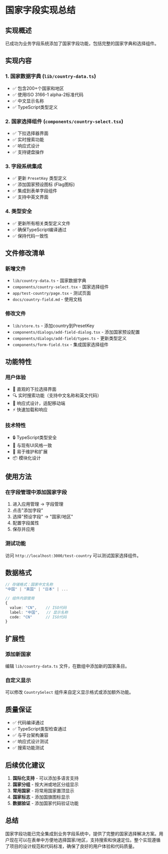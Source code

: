 # 国家字段实现总结

## 实现概述

已成功为业务字段系统添加了国家字段功能，包括完整的国家字典和选择组件。

## 实现内容

### 1. 国家数据字典 (`lib/country-data.ts`)
- ✅ 包含200+个国家和地区
- ✅ 使用ISO 3166-1 alpha-2标准代码
- ✅ 中文显示名称
- ✅ TypeScript类型定义

### 2. 国家选择组件 (`components/country-select.tsx`)
- ✅ 下拉选择器界面
- ✅ 实时搜索功能
- ✅ 响应式设计
- ✅ 支持键盘操作

### 3. 字段系统集成
- ✅ 更新 `PresetKey` 类型定义
- ✅ 添加国家预设图标 (Flag图标)
- ✅ 集成到表单字段组件
- ✅ 支持中英文界面

### 4. 类型安全
- ✅ 更新所有相关类型定义文件
- ✅ 确保TypeScript编译通过
- ✅ 保持代码一致性

## 文件修改清单

### 新增文件
- `lib/country-data.ts` - 国家数据字典
- `components/country-select.tsx` - 国家选择组件
- `app/test-country/page.tsx` - 测试页面
- `docs/country-field.md` - 使用文档

### 修改文件
- `lib/store.ts` - 添加country到PresetKey
- `components/dialogs/add-field-dialog.tsx` - 添加国家预设配置
- `components/dialogs/add-field/types.ts` - 更新类型定义
- `components/form-field.tsx` - 集成国家选择组件

## 功能特性

### 用户体验
- 🎯 直观的下拉选择界面
- 🔍 实时搜索功能（支持中文名称和英文代码）
- 📱 响应式设计，适配移动端
- ⚡ 快速加载和响应

### 技术特性
- 🔒 TypeScript类型安全
- 🎨 与现有UI风格一致
- 🔧 易于维护和扩展
- 📦 模块化设计

## 使用方法

### 在字段管理中添加国家字段
1. 进入应用管理 → 字段管理
2. 点击"添加字段"
3. 选择"预设字段" → "国家/地区"
4. 配置字段属性
5. 保存并应用

### 测试功能
访问 `http://localhost:3000/test-country` 可以测试国家选择组件。

## 数据格式

```typescript
// 存储格式：国家中文名称
"中国" | "美国" | "日本" | ...

// 组件内部使用
{
  value: "CN",    // ISO代码
  label: "中国",   // 显示名称
  code: "CN"      // ISO代码
}
```

## 扩展性

### 添加新国家
编辑 `lib/country-data.ts` 文件，在数组中添加新的国家条目。

### 自定义显示
可以修改 `CountrySelect` 组件来自定义显示格式或添加额外功能。

## 质量保证

- ✅ 代码编译通过
- ✅ TypeScript类型检查通过
- ✅ 与平台架构兼容
- ✅ 响应式设计测试
- ✅ 搜索功能测试

## 后续优化建议

1. **国际化支持** - 可以添加多语言支持
2. **国家分组** - 按大洲或地区分组显示
3. **常用国家** - 将常用国家置顶显示
4. **国家标志** - 添加国旗图标显示
5. **数据验证** - 添加国家代码验证功能

## 总结

国家字段功能已完全集成到业务字段系统中，提供了完整的国家选择解决方案。用户现在可以在表单中方便地选择国家/地区，支持搜索和快速定位。整个实现遵循了项目的设计规范和代码标准，确保了良好的用户体验和代码质量。
